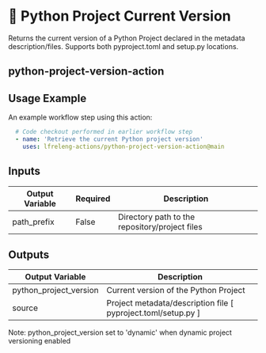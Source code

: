 <!--
SPDX-License-Identifier: Apache-2.0
SPDX-FileCopyrightText: 2025 The Linux Foundation
-->

# 🐍 Python Project Current Version

Returns the current version of a Python Project declared in the metadata
description/files. Supports both pyproject.toml and setup.py locations.

## python-project-version-action

## Usage Example

An example workflow step using this action:

```yaml
  # Code checkout performed in earlier workflow step
  - name: 'Retrieve the current Python project version'
    uses: lfreleng-actions/python-project-version-action@main
```

## Inputs

<!-- markdownlint-disable MD013 -->

| Output Variable     | Required | Description                                    |
| ------------------- | -------- | ---------------------------------------------- |
| path_prefix         | False    | Directory path to the repository/project files |

<!-- markdownlint-enable MD013 -->

## Outputs

<!-- markdownlint-disable MD013 -->

| Output Variable        | Description                                                   |
| ---------------------- | ------------------------------------------------------------- |
| python_project_version | Current version of the Python Project                         |
| source                 | Project metadata/description file [ pyproject.toml/setup.py ] |

Note: python_project_version set to 'dynamic' when dynamic project versioning enabled

<!-- markdownlint-enable MD013 -->
